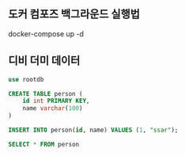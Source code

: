 ## 도커 컴포즈 백그라운드 실행법
docker-compose up -d

## 디비 더미 데이터
```sql
use rootdb

CREATE TABLE person (
	id int PRIMARY KEY,
	name varchar(100)
)

INSERT INTO person(id, name) VALUES (1, "ssar");

SELECT * FROM person
```